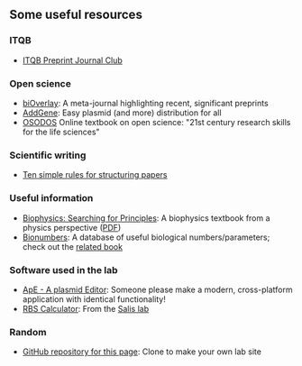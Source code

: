 ## Some useful resources

### ITQB 

* [ITQB Preprint Journal Club](preprintjc)

### Open science

* [biOverlay](https://www.bioverlay.org/): A meta-journal highlighting recent, significant preprints
* [AddGene](https://www.addgene.org/): Easy plasmid (and more) distribution for all
* [OSODOS](https://pfern.github.io/OSODOS/gitbook/) Online textbook on open science: "21st century research skills for the life sciences"

### Scientific writing

* [Ten simple rules for structuring papers](http://journals.plos.org/ploscompbiol/article?id=10.1371/journal.pcbi.1005619)

### Useful information

* [Biophysics: Searching for Principles](https://sites.google.com/site/biophysicsbook/): A biophysics textbook from a physics perspective ([PDF](https://www.princeton.edu/~wbialek/PHY562/WB_biophysics110918.pdf))
* [Bionumbers](http://bionumbers.hms.harvard.edu/): A database of useful biological numbers/parameters; check out the [related book](http://book.bionumbers.org/)

### Software used in the lab

* [ApE - A plasmid Editor](http://biologylabs.utah.edu/jorgensen/wayned/ape/): Someone please make a modern, cross-platform application with identical functionality!
* [RBS Calculator](https://www.denovodna.com/software/doLogin): From the [Salis lab](https://salislab.net/)

### Random

* [GitHub repository for this page](https://github.com/zach-hensel/zach-hensel.github.io): Clone to make your own lab site

